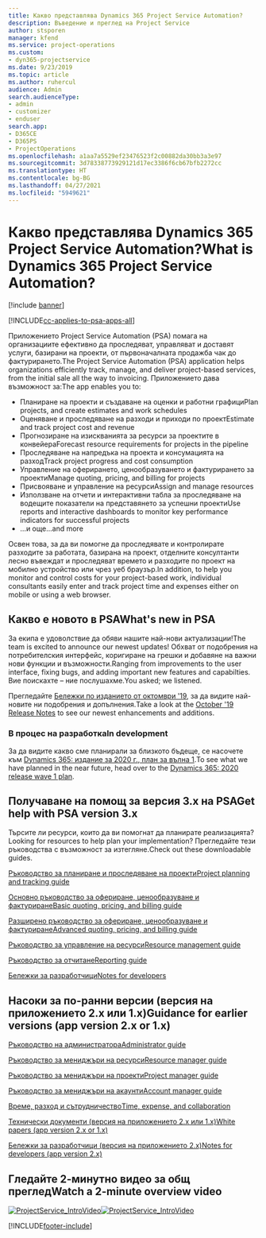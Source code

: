 ```yaml
---
title: Какво представлява Dynamics 365 Project Service Automation?
description: Въведение и преглед на Project Service
author: stsporen
manager: kfend
ms.service: project-operations
ms.custom:
- dyn365-projectservice
ms.date: 9/23/2019
ms.topic: article
ms.author: ruhercul
audience: Admin
search.audienceType:
- admin
- customizer
- enduser
search.app:
- D365CE
- D365PS
- ProjectOperations
ms.openlocfilehash: a1aa7a5529ef23476523f2c00882da30bb3a3e97
ms.sourcegitcommit: 3d78338773929121d17ec3386f6cb67bfb2272cc
ms.translationtype: HT
ms.contentlocale: bg-BG
ms.lasthandoff: 04/27/2021
ms.locfileid: "5949621"
---
```

# <a name="what-is-dynamics-365-project-service-automation"></a><span data-ttu-id="f542f-103">Какво представлява Dynamics 365 Project Service Automation?</span><span class="sxs-lookup"><span data-stu-id="f542f-103">What is Dynamics 365 Project Service Automation?</span></span>

[!include [banner](../includes/psa-now-project-operations.md)]

[!INCLUDE[cc-applies-to-psa-apps-all](../includes/cc-applies-to-psa-apps-all.md)]

<span data-ttu-id="f542f-104">Приложението Project Service Automation (PSA) помага на организациите ефективно да проследяват, управляват и доставят услуги, базирани на проекти, от първоначалната продажба чак до фактурирането.</span><span class="sxs-lookup"><span data-stu-id="f542f-104">The Project Service Automation (PSA) application helps organizations efficiently track, manage, and deliver project-based services, from the initial sale all the way to invoicing.</span></span> <span data-ttu-id="f542f-105">Приложението дава възможност за:</span><span class="sxs-lookup"><span data-stu-id="f542f-105">The app enables you to:</span></span>

- <span data-ttu-id="f542f-106">Планиране на проекти и създаване на оценки и работни графици</span><span class="sxs-lookup"><span data-stu-id="f542f-106">Plan projects, and create estimates and work schedules</span></span>
- <span data-ttu-id="f542f-107">Оценяване и проследяване на разходи и приходи по проект</span><span class="sxs-lookup"><span data-stu-id="f542f-107">Estimate and track project cost and revenue</span></span>
- <span data-ttu-id="f542f-108">Прогнозиране на изискванията за ресурси за проектите в конвейера</span><span class="sxs-lookup"><span data-stu-id="f542f-108">Forecast resource requirements for projects in the pipeline</span></span>
- <span data-ttu-id="f542f-109">Проследяване на напредъка на проекта и консумацията на разход</span><span class="sxs-lookup"><span data-stu-id="f542f-109">Track project progress and cost consumption</span></span>
- <span data-ttu-id="f542f-110">Управление на оферирането, ценообразуването и фактурирането за проекти</span><span class="sxs-lookup"><span data-stu-id="f542f-110">Manage quoting, pricing, and billing for projects</span></span>
- <span data-ttu-id="f542f-111">Присвояване и управление на ресурси</span><span class="sxs-lookup"><span data-stu-id="f542f-111">Assign and manage resources</span></span>
- <span data-ttu-id="f542f-112">Използване на отчети и интерактивни табла за проследяване на водещите показатели на представянето за успешни проекти</span><span class="sxs-lookup"><span data-stu-id="f542f-112">Use reports and interactive dashboards to monitor key performance indicators for successful projects</span></span>
- <span data-ttu-id="f542f-113">…и още</span><span class="sxs-lookup"><span data-stu-id="f542f-113">...and more</span></span>

<span data-ttu-id="f542f-114">Освен това, за да ви помогне да проследявате и контролирате разходите за работата, базирана на проект, отделните консултанти лесно въвеждат и проследяват времето и разходите по проект на мобилно устройство или чрез уеб браузър.</span><span class="sxs-lookup"><span data-stu-id="f542f-114">In addition, to help you monitor and control costs for your project-based work, individual consultants easily enter and track project time and expenses either on mobile or using a web browser.</span></span>

## <a name="whats-new-in-psa"></a><span data-ttu-id="f542f-115">Какво е новото в PSA</span><span class="sxs-lookup"><span data-stu-id="f542f-115">What's new in PSA</span></span>
<span data-ttu-id="f542f-116">За екипа е удоволствие да обяви нашите най-нови актуализации!</span><span class="sxs-lookup"><span data-stu-id="f542f-116">The team is excited to announce our newest updates!</span></span> <span data-ttu-id="f542f-117">Обхват от подобрения на потребителския интерфейс, коригиране на грешки и добавяне на важни нови функции и възможности.</span><span class="sxs-lookup"><span data-stu-id="f542f-117">Ranging from improvements to the user interface, fixing bugs, and adding important new features and capabilties.</span></span> <span data-ttu-id="f542f-118">Вие поискахте – ние послушахме.</span><span class="sxs-lookup"><span data-stu-id="f542f-118">You asked; we listened.</span></span>

<span data-ttu-id="f542f-119">Прегледайте [Бележки по изданието от октомври '19](/dynamics365-release-plan/2019wave2/index), за да видите най-новите ни подобрения и допълнения.</span><span class="sxs-lookup"><span data-stu-id="f542f-119">Take a look at the [October '19 Release Notes](/dynamics365-release-plan/2019wave2/index) to see our newest enhancements and additions.</span></span>

### <a name="in-development"></a><span data-ttu-id="f542f-120">В процес на разработка</span><span class="sxs-lookup"><span data-stu-id="f542f-120">In development</span></span>
<span data-ttu-id="f542f-121">За да видите какво сме планирали за близкото бъдеще, се насочете към [Dynamics 365: издание за 2020 г., план за вълна 1](/dynamics365-release-plan/2020wave1/index).</span><span class="sxs-lookup"><span data-stu-id="f542f-121">To see what we have planned in the near future, head over to the [Dynamics 365: 2020 release wave 1 plan](/dynamics365-release-plan/2020wave1/index).</span></span>

## <a name="get-help-with-psa-version-3x"></a><span data-ttu-id="f542f-122">Получаване на помощ за версия 3.x на PSA</span><span class="sxs-lookup"><span data-stu-id="f542f-122">Get help with PSA version 3.x</span></span>
<span data-ttu-id="f542f-123">Търсите ли ресурси, които да ви помогнат да планирате реализацията?</span><span class="sxs-lookup"><span data-stu-id="f542f-123">Looking for resources to help plan your implementation?</span></span> <span data-ttu-id="f542f-124">Прегледайте тези ръководства с възможност за изтегляне.</span><span class="sxs-lookup"><span data-stu-id="f542f-124">Check out these downloadable guides.</span></span>

 [<span data-ttu-id="f542f-125">Ръководство за планиране и проследяване на проекти</span><span class="sxs-lookup"><span data-stu-id="f542f-125">Project planning and tracking guide</span></span>](../psa/implementation-guides/project-planning-tracking.md)

 [<span data-ttu-id="f542f-126">Основно ръководство за офериране, ценообразуване и фактуриране</span><span class="sxs-lookup"><span data-stu-id="f542f-126">Basic quoting, pricing, and billing guide</span></span>](../psa/implementation-guides/begin-quoting-pricing-billing.md)

 [<span data-ttu-id="f542f-127">Разширено ръководство за офериране, ценообразуване и фактуриране</span><span class="sxs-lookup"><span data-stu-id="f542f-127">Advanced quoting, pricing, and billing guide</span></span>](../psa/implementation-guides/adv-quoting-pricing-billing.md)

 [<span data-ttu-id="f542f-128">Ръководство за управление на ресурси</span><span class="sxs-lookup"><span data-stu-id="f542f-128">Resource management guide</span></span>](../psa/implementation-guides/resource-management-guide.md)

 [<span data-ttu-id="f542f-129">Ръководство за отчитане</span><span class="sxs-lookup"><span data-stu-id="f542f-129">Reporting guide</span></span>](../psa/implementation-guides/reporting-guide.md)

 [<span data-ttu-id="f542f-130">Бележки за разработчици</span><span class="sxs-lookup"><span data-stu-id="f542f-130">Notes for developers</span></span>](../psa/developer-guides/overview-dev-notes-v3.x.md)

## <a name="guidance-for-earlier-versions-app-version-2x-or-1x"></a><span data-ttu-id="f542f-131">Насоки за по-ранни версии (версия на приложението 2.x или 1.x)</span><span class="sxs-lookup"><span data-stu-id="f542f-131">Guidance for earlier versions (app version 2.x or 1.x)</span></span>
 [<span data-ttu-id="f542f-132">Ръководство на администратора</span><span class="sxs-lookup"><span data-stu-id="f542f-132">Administrator guide</span></span>](../psa/admin-guide.md)

 [<span data-ttu-id="f542f-133">Ръководство за мениджъри на ресурси</span><span class="sxs-lookup"><span data-stu-id="f542f-133">Resource manager guide</span></span>](../psa/resource-manager-guide.md)

 [<span data-ttu-id="f542f-134">Ръководство за мениджъри на проекти</span><span class="sxs-lookup"><span data-stu-id="f542f-134">Project manager guide</span></span>](../psa/project-manager-guide.md)

 [<span data-ttu-id="f542f-135">Ръководство за мениджъри на акаунти</span><span class="sxs-lookup"><span data-stu-id="f542f-135">Account manager guide</span></span>](../psa/account-manager-guide.md)

 [<span data-ttu-id="f542f-136">Време, разход и сътрудничество</span><span class="sxs-lookup"><span data-stu-id="f542f-136">Time, expense, and collaboration</span></span>](../psa/time-expense-collaboration-guide.md)

 [<span data-ttu-id="f542f-137">Технически документи (версия на приложението 2.x или 1.x)</span><span class="sxs-lookup"><span data-stu-id="f542f-137">White papers (app version 2.x or 1.x)</span></span>](../psa/white-papers.md)

 [<span data-ttu-id="f542f-138">Бележки за разработчици (версия на приложението 2.x)</span><span class="sxs-lookup"><span data-stu-id="f542f-138">Notes for developers (app version 2.x)</span></span>](../psa/developer-guides/add-custom-qoi-forms-v2.x.md)

 ## <a name="watch-a-2-minute-overview-video"></a><span data-ttu-id="f542f-139">Гледайте 2-минутно видео за общ преглед</span><span class="sxs-lookup"><span data-stu-id="f542f-139">Watch a 2-minute overview video</span></span>
 <a name="heroArea"></a> <span data-ttu-id="f542f-140">[![ProjectService_IntroVideo](../psa/media/project-service-intro-video.png "ProjectService_IntroVideo")](https://go.microsoft.com/fwlink/p/?LinkId=799457)</span><span class="sxs-lookup"><span data-stu-id="f542f-140">[![ProjectService_IntroVideo](../psa/media/project-service-intro-video.png "ProjectService_IntroVideo")](https://go.microsoft.com/fwlink/p/?LinkId=799457)</span></span>




[!INCLUDE[footer-include](../includes/footer-banner.md)]
